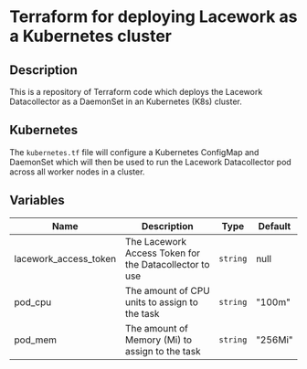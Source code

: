 # Terraform for deploying Lacework as a Kubernetes cluster

## Description

This is a repository of Terraform code which deploys the Lacework Datacollector as a DaemonSet in an Kubernetes (K8s) cluster.

## Kubernetes

The `kubernetes.tf` file will configure a Kubernetes ConfigMap and DaemonSet which will then be used to run the Lacework Datacollector pod across all worker nodes in a cluster.

## Variables

| Name | Description | Type | Default |
|------|-------------|------|---------|
| lacework_access_token | The Lacework Access Token for the Datacollector to use | `string` | null |
| pod_cpu | The amount of CPU units to assign to the task | `string` | "100m" |
| pod_mem | The amount of Memory (Mi) to assign to the task | `string` | "256Mi" |
